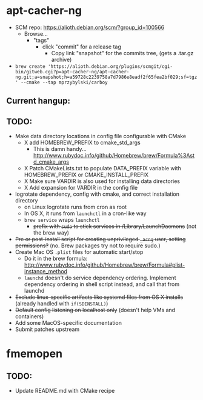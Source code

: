 # apt-cacher-ng

* SCM repo: https://alioth.debian.org/scm/?group_id=100566
  * Browse...
    * "tags"
      * click "commit" for a release tag
        * Copy link "snapshot" for the commits tree, (gets a .tar.gz archive)
* `brew create 'https://alioth.debian.org/plugins/scmgit/cgi-bin/gitweb.cgi?p=apt-cacher-ng/apt-cacher-ng.git;a=snapshot;h=a59728c2239758a7d7986e8eadf2f65fea2bf029;sf=tgz' --cmake --tap mprzybylski/carboy`

## Current hangup:

## TODO: 
* Make data directory locations in config file configurable with CMake
  * X add HOMEBREW_PREFIX to cmake_std_args
    * This is damn handy... http://www.rubydoc.info/github/Homebrew/brew/Formula%3Astd_cmake_args
  * X Patch CMakeLists.txt to populate DATA_PREFIX variable with HOMEBREW_PREFIX or CMAKE_INSTALL_PREFIX
  * X Make sure VARDIR is also used for installing data directories
  * X Add expansion for VARDIR in the config file
* logrotate dependency, config with cmake, and correct installation directory
  * on Linux logrotate runs from cron as root
  * In OS X, it runs from `launchctl` in a cron-like way
  * `brew service` wraps `launchctl`
    * ~~prefix with `sudo` to stick services in /Library/LaunchDaemons~~ (not the brew way)
* ~~Pre or post-install script for creating unprivileged `_acng` user, setting permissions?~~
  (no. Brew packages try not to require sudo.)
* Create Mac OS `.plist` files for automatic start/stop
  * Do it in the brew formula: http://www.rubydoc.info/github/Homebrew/brew/Formula#plist-instance_method
  * `launchd` doesn't do service dependency ordering.  Implement dependency ordering in shell script instead, and call
    that from launchd
* ~~Exclude linux-specific artifacts like systemd files from OS X installs~~ (already handled with `if(SDINSTALL)`)
* ~~Default config listening on localhost only~~ (doesn't help VMs and containers)
* Add some MacOS-specific documentation
* Submit patches upstream

# fmemopen

## TODO:
* Update README.md with CMake recipe
